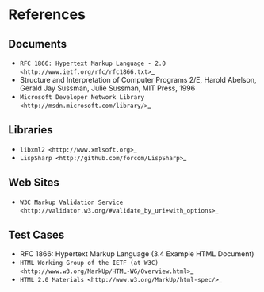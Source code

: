 References
==========

Documents
---------

   - `RFC 1866: Hypertext Markup Language - 2.0 <http://www.ietf.org/rfc/rfc1866.txt>`_
   - Structure and Interpretation of Computer Programs 2/E, Harold Abelson, Gerald Jay Sussman, Julie Sussman, MIT Press, 1996
   - `Microsoft Developer Network Library <http://msdn.microsoft.com/library/>`_


Libraries
---------

   - `libxml2 <http://www.xmlsoft.org>`_
   - `LispSharp <http://github.com/forcom/LispSharp>`_


Web Sites
---------

   - `W3C Markup Validation Service <http://validator.w3.org/#validate_by_uri+with_options>`_


Test Cases
----------

   - RFC 1866: Hypertext Markup Language (3.4 Example HTML Document)
   - `HTML Working Group of the IETF (at W3C) <http://www.w3.org/MarkUp/HTML-WG/Overview.html>`_
   - `HTML 2.0 Materials <http://www.w3.org/MarkUp/html-spec/>`_
